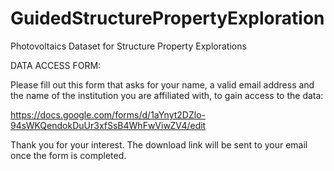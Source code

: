 # GuidedStructurePropertyExploration
Photovoltaics Dataset for Structure Property Explorations

DATA ACCESS FORM:

Please fill out this form that asks for your name, a valid email address and the name of the institution you are affiliated with, to
gain access to the data:

https://docs.google.com/forms/d/1aYnyt2DZlo-94sWKQendokDuUr3xfSsB4WhFwViwZV4/edit

Thank you for your interest. The download link will be sent to your email once the form is completed. 
